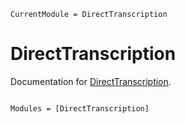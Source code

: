 ```@meta
CurrentModule = DirectTranscription
```

# DirectTranscription

Documentation for [DirectTranscription](https://github.com/GrantHecht/DirectTranscription.jl).

```@index
```

```@autodocs
Modules = [DirectTranscription]
```
